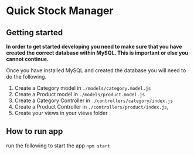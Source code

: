 # Quick Stock Manager

## Getting started

**In order to get started developing you need to make sure that you have
created the correct database within MySQL. This is important or else you cannot
continue.**

Once you have installed MySQL and created the database you will need to do the following.

1. Create a Category model in `./models/category.model.js`
2. Create a Product model in `./models/product.model.js`
3. Create a Category Controller in `./controllers/category/index.js`
4. Create a Product Controller in `./controllers/product/index.js`,
5. Create your views in your views folder


## How to run app
run the following to start the app `npm start`
